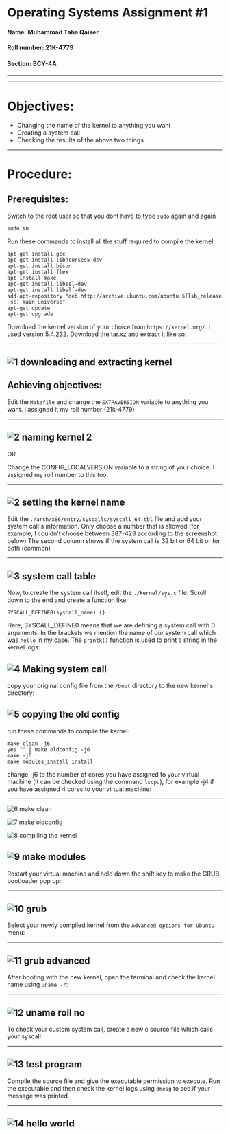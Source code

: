 # Operating Systems Assignment #1
#### Name: Muhammad Taha Qaiser
#### Roll number: 21K-4779
#### Section: BCY-4A

---
---




# Objectives:

- Changing the name of the kernel to anything you want
- Creating a system call
- Checking the results of the above two things

---

# Procedure:

  ## Prerequisites:
  
Switch to the root user so that you dont have to type `sudo` again and again
    
    sudo su
  
Run these commands to install all the stuff required to compile the kernel:
  
    apt-get install gcc
    apt-get install libncurses5-dev
    apt-get install bison
    apt-get install flex
    apt install make
    apt-get install libssl-dev
    apt-get install libelf-dev
    add-apt-repository "deb http://archive.ubuntu.com/ubuntu $(lsb_release -sc) main universe"
    apt-get update
    apt-get upgrade

Download the kernel version of your choice from `https://kernel.org/`. I used version 5.4.232. Download the tar.xz and extract it like so:

---
![1 downloading and extracting kernel](https://user-images.githubusercontent.com/115342166/221254019-e8374278-87a2-418d-abf2-48d48c7d6dd6.PNG)
---

## Achieving objectives:

Edit the `Makefile` and change the `EXTRAVERSION` variable to anything you want. I assigned it my roll number (21k-4779)

---
![2 naming kernel 2](https://user-images.githubusercontent.com/115342166/221254041-07b4a35f-2db9-4b8a-a5db-9fec6f1e20cc.PNG)
---

OR

Change the CONFIG_LOCALVERSION variable to a string of your choice. I assigned my roll number to this too.

---
![2 setting the kernel name](https://user-images.githubusercontent.com/115342166/221254052-3b6d65c8-6c93-44dd-acab-64ae9f9a0f01.PNG)
---

Edit the `./arch/x86/entry/syscalls/syscall_64.tbl` file and add your system call's information. 
Only choose a number that is allowed (for example, I couldn't choose between 387-423 according to the screenshot below)
The second column shows if the system call is 32 bit or 64 bit or for both (common)

---
![3 system call table](https://user-images.githubusercontent.com/115342166/221254056-9356e040-028e-499e-8642-8828e13253a4.PNG)
---

Now, to create the system call itself, edit the `./kernel/sys.c` file. Scroll down to the end and create a function like:
  
    SYSCALL_DEFINE0(syscall_name) {}

Here, SYSCALL_DEFINE0 means that we are defining a system call with 0 arguments. In the brackets we mention the name of our system call which
was `hello` in my case. The `printk()` function is used to print a string in the kernel logs:

![4 Making system call](https://user-images.githubusercontent.com/115342166/221254069-bda93cc7-cef7-4e90-8806-2ba064a28ecd.PNG)
---

copy your original config file from the `/boot` directory to the new kernel's directory:

![5 copying the old config](https://user-images.githubusercontent.com/115342166/221254085-02a4acad-3701-4775-b1f3-91b3bcee29f4.PNG)
---

run these commands to compile the kernel:
  
    make clean -j6
    yes "" | make oldconfig -j6
    make -j6
    make modules_install install

change -j6 to the number of cores you have assigned to your virtual machine (it can be checked using the command `lscpu`), for example -j4 if you have
assigned 4 cores to your virtual machine:

---
![6 make clean](https://user-images.githubusercontent.com/115342166/221254092-0ca74d5d-9ddb-47d4-bd25-fee5657efa94.PNG)

![7 make oldconfig](https://user-images.githubusercontent.com/115342166/221254110-7ec1d906-4084-4976-bff8-051bbcc1fa66.PNG)

![8 compiling the kernel](https://user-images.githubusercontent.com/115342166/221254119-5020a58b-56da-437b-adac-62c139538fdf.PNG)

![9 make modules](https://user-images.githubusercontent.com/115342166/221254135-2be386c2-4a85-4aca-ae56-32870e6ba5e2.PNG)
---

Restart your virtual machine and hold down the shift key to make the GRUB bootloader pop up:

---
![10 grub](https://user-images.githubusercontent.com/115342166/221254182-0fb2ad74-4f4e-4ddb-be44-951e269a8870.PNG)
---

Select your newly compiled kernel from the `Advanced options for Ubuntu` menu:

---
![11 grub advanced](https://user-images.githubusercontent.com/115342166/221254206-e60f2a52-17bb-4665-90f3-7e6342fec45a.PNG)
---

After booting with the new kernel, open the terminal and check the kernel name using `uname -r`:

---
![12 uname roll no](https://user-images.githubusercontent.com/115342166/221254248-b56c8fb1-879d-4725-be1b-5275af4cc10a.PNG)
---

To check your custom system call, create a new c source file which calls your syscall:

---
![13 test program](https://user-images.githubusercontent.com/115342166/221254273-13c798bb-b899-4593-9448-ac5bfedf57c2.PNG)
---

Compile the source file and give the executable permission to execute. Run the executable and then check the kernel logs using `dmesg` to see if your
message was printed.

---
![14 hello world](https://user-images.githubusercontent.com/115342166/221254289-6345abb4-00af-4e47-81a9-44a18ad2b768.PNG)
---

